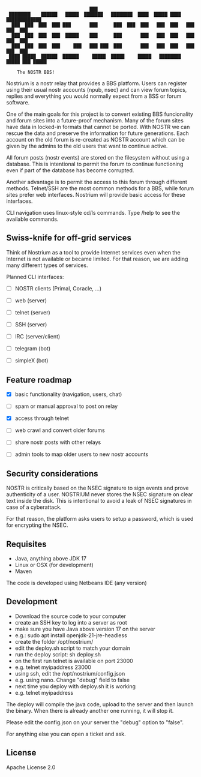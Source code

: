 ```
                               ███                                               
 ████████    ██████   █████  ███████   ████████  ████  █████ ████ █████████████  
  ███  ███  ███  ███ ███       ███      ███  ███  ███   ███  ███   ███  ███  ███ 
  ███  ███  ███  ███  █████    ███      ███       ███   ███  ███   ███  ███  ███ 
  ███  ███  ███  ███     ███   ███ ███  ███       ███   ███  ███   ███  ███  ███ 
 ████ █████  ██████  ██████     █████  █████     █████   ████████ █████ ███ █████
	
    The NOSTR BBS!

```

Nostrium is a nostr relay that provides a BBS platform.
Users can register using their usual nostr accounts (npub, nsec)
and can view forum topics, replies and everything you would
normally expect from a BSS or forum software.

One of the main goals for this project is to convert existing
BBS funcionality and forum sites into a future-proof mechanism.
Many of the forum sites have data in locked-in formats that
cannot be ported. With NOSTR we can rescue the data and preserve
the information for future generations. Each account on the old
forum is re-created as NOSTR account which can be given by the
admins to the old users that want to continue active.

All forum posts (nostr events) are stored on the filesystem
without using a database. This is intentional to permit the
forum to continue functioning even if part of the database
has become corrupted.

Another advantage is to permit the access to this forum
through different methods. Telnet/SSH are the most common
methods for a BBS, while forum sites prefer web interfaces.
Nostrium will provide basic access for these interfaces.

CLI navigation uses linux-style cd/ls commands.
Type /help to see the available commands.

Swiss-knife for off-grid services
--------------------------------

Think of Nostrium as a tool to provide Internet services
even when the Internet is not available or became limited.
For that reason, we are adding many different types of
services.


Planned CLI interfaces:

+ [ ] NOSTR clients (Primal, Coracle, ...)
+ [ ] web (server)
+ [ ] telnet (server)
+ [ ] SSH (server)
+ [ ] IRC (server/client)
+ [ ] telegram (bot)
+ [ ] simpleX (bot)




Feature roadmap
-----------------
+ [x] basic functionality (navigation, users, chat)
+ [ ] spam or manual approval to post on relay
+ [x] access through telnet
+ [ ] web crawl and convert older forums
+ [ ] share nostr posts with other relays
+ [ ] admin tools to map older users to new nostr accounts


Security considerations
-----------------------

NOSTR is critically based on the NSEC signature
to sign events and prove authenticity of a user.
NOSTRIUM never stores the NSEC signature on clear
text inside the disk. This is intentional to avoid
a leak of NSEC signatures in case of a cyberattack.

For that reason, the platform asks users to setup
a password, which is used for encrypting the NSEC.



Requisites
----------

+ Java, anything above JDK 17
+ Linux or OSX (for development)
+ Maven

The code is developed using Netbeans IDE (any version)


Development
-----------

+ Download the source code to your computer
+ create an SSH key to log into a server as root
+ make sure you have Java above version 17 on the server
+ e.g.: sudo apt install openjdk-21-jre-headless
+ create the folder /opt/nostrium/
+ edit the deploy.sh script to match your domain
+ run the deploy script: sh deploy.sh
+ on the first run telnet is available on port 23000
+ e.g. telnet myipaddress 23000
+ using ssh, edit the /opt/nostrium/config.json
+ e.g. using nano. Change "debug" field to false
+ next time you deploy with deploy.sh it is working
+ e.g. telnet myipaddress



The deploy will compile the java code, upload to
the server and then launch the binary. When there
is already another one running, it will stop it.

Please edit the config.json on your server the
"debug" option to "false".

For anything else you can open a ticket and ask.


License
-------

Apache License 2.0



